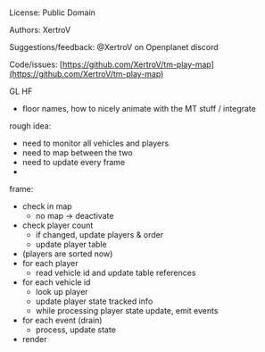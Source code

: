 #

License: Public Domain

Authors: XertroV

Suggestions/feedback: @XertroV on Openplanet discord

Code/issues: [https://github.com/XertroV/tm-play-map](https://github.com/XertroV/tm-play-map)

GL HF



- floor names, how to nicely animate with the MT stuff / integrate








rough idea:
 - need to monitor all vehicles and players
 - need to map between the two
 - need to update every frame
 -


frame:
- check in map
  - no map -> deactivate
- check player count
  - if changed, update players & order
  - update player table
- (players are sorted now)
- for each player
  - read vehicle id and update table references
- for each vehicle id
  - look up player
  - update player state tracked info
  - while processing player state update, emit events
- for each event (drain)
  - process, update state
- render
